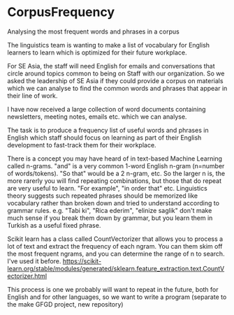 # CorpusFrequency
Analysing the most frequent words and phrases in a corpus



The linguistics team is wanting to make a list of vocabulary for English learners to learn which is optimized for their future workplace.

For SE Asia, the staff will need English for emails and conversations that circle around topics common to being on Staff with our organization. So we asked the leadership of SE Asia if they could provide a corpus on materials which we can analyse to find the common words and phrases that appear in their line of work.

I have now received a large collection of word documents containing newsletters, meeting notes, emails etc. which we can analyse.

The task is to produce a frequency list of useful words and phrases in English which staff should focus on learning as part of their English development to fast-track them for their workplace.

There is a concept you may have heard of in text-based Machine Learning called n-grams. "and" is a very common 1-word English n-gram (n=number of words/tokens). "So that" would be a 2 n-gram, etc. So the larger n is, the more rarerly you will find repeating combinations, but those that do repeat are very useful to learn. "For example", "in order that" etc. Linguistics theory suggests such repeated phrases should be memorized like vocabulary rather than broken down and tried to understand according to grammar rules.  e.g. "Tabi ki", "Rica ederim", "elinize saglik" don't make much sense if you break them down by grammar, but you learn them in Turkish as a useful fixed phrase.

Scikit learn has a class called CountVectorizer that allows you to process a lot of text and extract the frequency of each ngram. You can them skim off the most frequent ngrams, and you can determine the range of n to search.  I've used it before.
https://scikit-learn.org/stable/modules/generated/sklearn.feature_extraction.text.CountVectorizer.html

This process is one we probably will want to repeat in the future, both for English and for other languages, so we want to write a program (separate to the make GFGD project, new repository)
